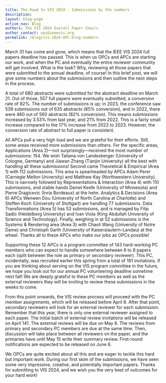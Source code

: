 ```yaml
---
title: The Road to VIS 2024 - Submissions by the numbers
description: 
layout: blog-page
active_nav: Blog
authors: The VIS 2024 Overall Paper Chairs
author_contact: opc@ieeevis.org
permalink: /blog/vis-2024-OPC-blog-numbers
---
```

March 31 has come and gone, which means that the IEEE VIS 2024 full papers deadline has passed. This is when us OPCs and APCs are starting our work, and when the PC and eventually the entire reviewer community will get involved. What is the task? Why, reviewing all those papers that were submitted to the annual deadline, of course! In this brief post, we will give some numbers about the submissions and then outline the next steps in the process.

A total of 680 abstracts were submitted for the abstract deadline on March 21. Out of those, 557 full papers were eventually submitted, a conversion rate of 82%. The number of submissions is up; in 2023, the conference saw 539 submissions out of 635 abstracts (85% conversion), and in 2022, there were 460 out of 560 abstracts (82% conversion). This means submissions increased by 3.53% from last year, and 21% from 2022. This is a fairly small increase compared to the 17% increase from 2022 to 2023. However, the conversion rate of abstract to full paper is consistent.

All APCs pull a very high load and we are grateful for their efforts. Still, some areas received more submissions than others. For the specific areas, Applications (Area 2)—not surprisingly—received the most number of submissions: 154. We wish Tatiana von Landesberger (University of Cologne, Germany) and Jiawan Zhang (Tianjin University) all the best with handling all these submissions! Second came Theoretical & Empirical (Area 1) with 112 submissions. This area is spearheaded by APCs Adam Perer (Carnegie Mellon University) and Matthew Kay (Northwestern University). This is narrowly followed by Representations & Interaction (Area 4) with 110 submissions, and stable hands Daniel Keefe (University of Minnesota) and Pierre Dragicevic (Inria Bordeaux) at the helm. Analytics & Decisions (Area 6) APCs Wenwen Dou (University of North Carolina at Charlotte) and Steffen Koch (University of Stuttgart) are handling 77 submissions. Data Transformations (Area 5) has 53 submissions, and is managed by Filip Sadlo (Heidelberg University) and Ivan Viola (King Abdullah University of Science and Technology). Finally, weighing in at 52 submissions is the Systems & Rendering area (Area 3) with Chaoli Wang (University of Notre Dame) and Christoph Garth (University of Kaiserslautern-Landau) at the wheel. Thanks all to these APCs who make our jobs as OPCs possible!

Supporting these 12 APCs is a program committee of 143 hard-working PC members who can expect to handle somewhere between 6 to 8 papers each (split between the role as primary or secondary reviewer). This PC, incidentally, was recruited earlier this spring from a total of 181 invitations. If you are thinking about serving on the VIS program committee in the future, we hope you look out for our annual PC volunteering deadline sometime next fall! We are deeply grateful to these PC members as well as the external reviewers they will be inviting to review these submissions in the weeks to come. 

From this point onwards, the VIS review process will proceed with the PC member assignments, which will be released before April 8. After that point, secondary reviewers will look for an external reviewer for each submission. Remember that this year, there is only one external reviewer assigned to each paper. The initial batch of external review invitations will be released on April 141. The external reviews will be due on May 8. The reviews from primary and secondary PC members are due at the same time. Then, discussion will take place between all reviewers on the paper, and the primaries have until May 15 write their summary review. First-round notifications are expected to be released on June 6.

We OPCs are quite excited about all this and are eager to tackle this hard but important work. During our first skim of the submissions, we have seen some very impressive, creative, and potentially important papers. Thanks for submitting to VIS 2024, and we wish you the very best of outcomes for your hard work!
